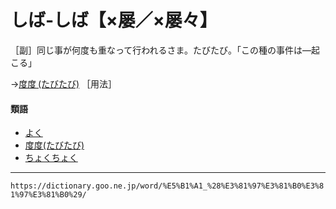 # しば‐しば【×屡／×屡々】

［副］同じ事が何度も重なって行われるさま。たびたび。「この種の事件は―起こる」

→[度度 (たびたび)](https://dictionary.goo.ne.jp/word/%E5%BA%A6%E5%BA%A6_%28%E3%81%9F%E3%81%B3%E3%81%9F%E3%81%B3%29/#jn-138263) ［用法］

#### 類語

-   [よく](https://dictionary.goo.ne.jp/word/%E5%96%84%E3%81%8F/#jn-227079)
-   [度度(たびたび)](https://dictionary.goo.ne.jp/word/%E5%BA%A6%E5%BA%A6_%28%E3%81%9F%E3%81%B3%E3%81%9F%E3%81%B3%29/#jn-138263)
-   [ちょくちょく](https://dictionary.goo.ne.jp/word/%E3%81%A1%E3%82%87%E3%81%8F%E3%81%A1%E3%82%87%E3%81%8F/#jn-145136)

---
`https://dictionary.goo.ne.jp/word/%E5%B1%A1_%28%E3%81%97%E3%81%B0%E3%81%97%E3%81%B0%29/`